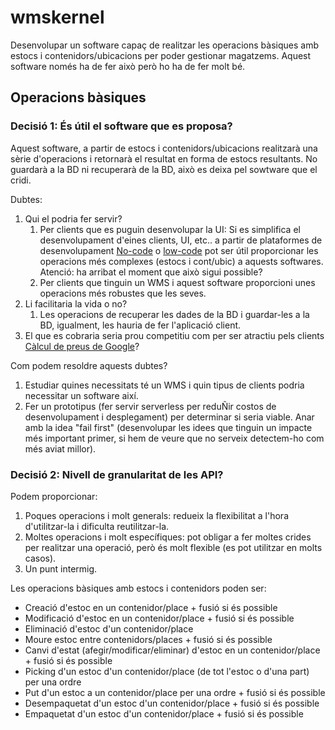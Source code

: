# wmskernel

Desenvolupar un software capaç de realitzar les operacions bàsiques amb estocs i contenidors/ubicacions per poder gestionar magatzems.
Aquest software només ha de fer això però ho ha de fer molt bé.

## Operacions bàsiques

### Decisió 1: És útil el software que es proposa?
Aquest software, a partir de estocs i contenidors/ubicacions realitzarà una sèrie d'operacions i retornarà el resultat en forma de estocs resultants.
No guardarà a la BD ni recuperarà de la BD, això es deixa pel sowtware que el cridi.

Dubtes:
1. Qui el podria fer servir?
	1. Per clients que es puguin desenvolupar la UI: Si es simplifica el desenvolupament d'eines clients, UI, etc.. a partir de plataformes de desenvolupament [No-code](https://en.wikipedia.org/wiki/No-code_development_platform) o  [low-code](https://en.wikipedia.org/wiki/Low-code_development_platform) pot ser útil proporcionar les operacions més complexes (estocs i cont/ubic) a aquests softwares. Atenció: ha arribat el moment que això sigui possible?
	2. Per clients que tinguin un WMS i aquest software proporcioni unes operacions més robustes que les seves.
2. Li facilitaria la vida o no?
	1. Les operacions de recuperar les dades de la BD i guardar-les a la BD, igualment, les hauria de fer l'aplicació client.
3. El que es cobraria seria prou competitiu com per ser atractiu pels clients [Càlcul de preus de Google](https://cloud.google.com/products/calculator#id=0a176048-15d1-4c73-9c9c-8f37ab2ce266)?

Com podem resoldre aquests dubtes?
1. Estudiar quines necessitats té un WMS i quin tipus de clients podria necessitar un software així.
2. Fer un prototipus (fer servir serverless per reduÑir costos de desenvolupament i desplegament) per determinar si seria viable. Anar amb la idea "fail first" (desenvolupar les idees que tinguin un impacte més important primer, si hem de veure que no serveix detectem-ho com més aviat millor).

### Decisió 2: Nivell de granularitat de les API?
Podem proporcionar:
1. Poques operacions i molt generals: redueix la flexibilitat a l'hora d'utilitzar-la i dificulta reutilitzar-la.
2. Moltes operacions i molt específiques: pot obligar a fer moltes crides per realitzar una operació, però és molt flexible (es pot utilitzar en molts casos).
3. Un punt intermig.

Les operacions bàsiques amb estocs i contenidors poden ser:
- Creació d'estoc en un contenidor/place + fusió si és possible
- Modificació d'estoc en un contenidor/place + fusió si és possible
- Eliminació d'estoc d'un contenidor/place
- Moure estoc entre contenidors/places + fusió si és possible
- Canvi d'estat (afegir/modificar/eliminar) d'estoc en un contenidor/place + fusió si és possible
- Picking d'un estoc d'un contenidor/place (de tot l'estoc o d'una part) per una ordre
- Put d'un estoc a un contenidor/place per una ordre + fusió si és possible
- Desempaquetat d'un estoc d'un contenidor/place  + fusió si és possible
- Empaquetat d'un estoc d'un contenidor/place  + fusió si és possible
